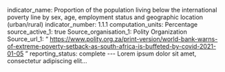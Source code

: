 indicator_name: Proportion of the population living below the international poverty line by sex, age, employment status and geographic location (urban/rural)
indicator_number: 1.1.1
computation_units: Percentage
source_active_1: true
Source_organisation_1: Polity Organization
Source_url_1: “ https://www.polity.org.za/print-version/world-bank-warns-of-extreme-poverty-setback-as-south-africa-is-buffeted-by-covid-2021-01-05 ”
reporting_status: complete
    ---
    Lorem ipsum dolor sit amet, consectetur adipiscing elit...

